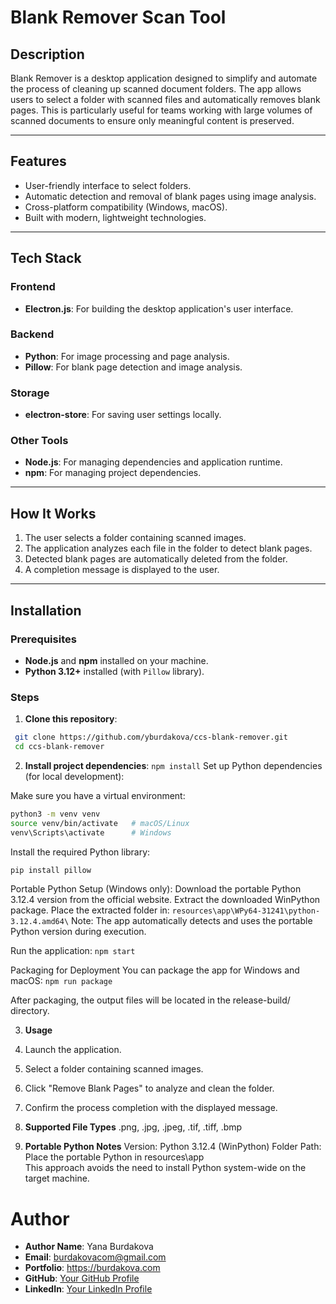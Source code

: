 # **Blank Remover Scan Tool**

## **Description**

Blank Remover is a desktop application designed to simplify and automate the process of cleaning up scanned document folders. The app allows users to select a folder with scanned files and automatically removes blank pages. This is particularly useful for teams working with large volumes of scanned documents to ensure only meaningful content is preserved.

---

## **Features**

- User-friendly interface to select folders.
- Automatic detection and removal of blank pages using image analysis.
- Cross-platform compatibility (Windows, macOS).
- Built with modern, lightweight technologies.

---

## **Tech Stack**

### **Frontend**
- **Electron.js**: For building the desktop application's user interface.

### **Backend**
- **Python**: For image processing and page analysis.
- **Pillow**: For blank page detection and image analysis.

### **Storage**
- **electron-store**: For saving user settings locally.

### **Other Tools**
- **Node.js**: For managing dependencies and application runtime.
- **npm**: For managing project dependencies.

---

## **How It Works**

1. The user selects a folder containing scanned images.
2. The application analyzes each file in the folder to detect blank pages.
3. Detected blank pages are automatically deleted from the folder.
4. A completion message is displayed to the user.

---

## **Installation**

### Prerequisites
- **Node.js** and **npm** installed on your machine.
- **Python 3.12+** installed (with `Pillow` library).

### Steps

1. **Clone this repository**:
  ```bash
   git clone https://github.com/yburdakova/ccs-blank-remover.git
   cd ccs-blank-remover
   ```

2. **Install project dependencies**:
```npm install```
Set up Python dependencies (for local development):

Make sure you have a virtual environment:
```bash
python3 -m venv venv
source venv/bin/activate   # macOS/Linux
venv\Scripts\activate      # Windows
```
Install the required Python library:
```bash
pip install pillow
```
Portable Python Setup (Windows only):
Download the portable Python 3.12.4 version from the official website.
Extract the downloaded WinPython package.
Place the extracted folder in:
```resources\app\WPy64-31241\python-3.12.4.amd64\```
Note: The app automatically detects and uses the portable Python version during execution.

Run the application:
```npm start```

Packaging for Deployment
You can package the app for Windows and macOS:
```npm run package```

After packaging, the output files will be located in the release-build/ directory.

3. **Usage**
1. Launch the application.
2. Select a folder containing scanned images.
3. Click "Remove Blank Pages" to analyze and clean the folder.
4. Confirm the process completion with the displayed message.

4. **Supported File Types**
.png, .jpg, .jpeg, .tif, .tiff, .bmp

5. **Portable Python Notes**
Version: Python 3.12.4 (WinPython)
Folder Path: Place the portable Python in resources\app\
This approach avoids the need to install Python system-wide on the target machine.

# Author

- **Author Name**: Yana Burdakova
- **Email**: burdakovacom@gmail.com
- **Portfolio**: https://burdakova.com
- **GitHub**: [Your GitHub Profile](https://github.com/yburdakova)
- **LinkedIn**: [Your LinkedIn Profile](https://www.linkedin.com/in/yana-burdakova/)
